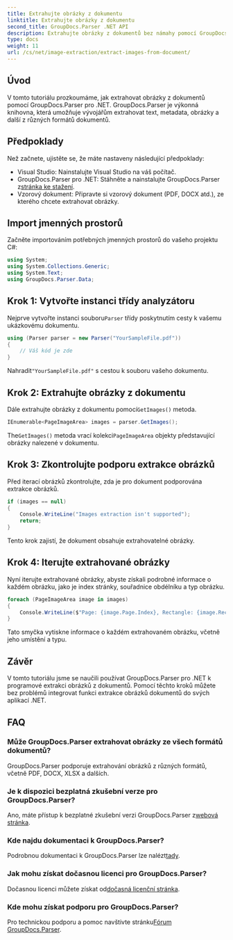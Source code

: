 ```yaml
---
title: Extrahujte obrázky z dokumentu
linktitle: Extrahujte obrázky z dokumentu
second_title: GroupDocs.Parser .NET API
description: Extrahujte obrázky z dokumentů bez námahy pomocí GroupDocs.Parser pro .NET. Vaše možnosti zpracování dokumentů a efektivně zefektivněte úlohy extrakce obrázků.
type: docs
weight: 11
url: /cs/net/image-extraction/extract-images-from-document/
---
```

## Úvod
V tomto tutoriálu prozkoumáme, jak extrahovat obrázky z dokumentů pomocí GroupDocs.Parser pro .NET. GroupDocs.Parser je výkonná knihovna, která umožňuje vývojářům extrahovat text, metadata, obrázky a další z různých formátů dokumentů.
## Předpoklady
Než začnete, ujistěte se, že máte nastaveny následující předpoklady:
- Visual Studio: Nainstalujte Visual Studio na váš počítač.
-  GroupDocs.Parser pro .NET: Stáhněte a nainstalujte GroupDocs.Parser z[stránka ke stažení](https://releases.groupdocs.com/parser/net/).
- Vzorový dokument: Připravte si vzorový dokument (PDF, DOCX atd.), ze kterého chcete extrahovat obrázky.

## Import jmenných prostorů
Začněte importováním potřebných jmenných prostorů do vašeho projektu C#:
```csharp
using System;
using System.Collections.Generic;
using System.Text;
using GroupDocs.Parser.Data;
```
## Krok 1: Vytvořte instanci třídy analyzátoru
 Nejprve vytvořte instanci souboru`Parser` třídy poskytnutím cesty k vašemu ukázkovému dokumentu.
```csharp
using (Parser parser = new Parser("YourSampleFile.pdf"))
{
    // Váš kód je zde
}
```
 Nahradit`"YourSampleFile.pdf"` s cestou k souboru vašeho dokumentu.
## Krok 2: Extrahujte obrázky z dokumentu
 Dále extrahujte obrázky z dokumentu pomocí`GetImages()` metoda.
```csharp
IEnumerable<PageImageArea> images = parser.GetImages();
```
 The`GetImages()` metoda vrací kolekci`PageImageArea` objekty představující obrázky nalezené v dokumentu.
## Krok 3: Zkontrolujte podporu extrakce obrázků
Před iterací obrázků zkontrolujte, zda je pro dokument podporována extrakce obrázků.
```csharp
if (images == null)
{
    Console.WriteLine("Images extraction isn't supported");
    return;
}
```
Tento krok zajistí, že dokument obsahuje extrahovatelné obrázky.
## Krok 4: Iterujte extrahované obrázky
Nyní iterujte extrahované obrázky, abyste získali podrobné informace o každém obrázku, jako je index stránky, souřadnice obdélníku a typ obrázku.
```csharp
foreach (PageImageArea image in images)
{
    Console.WriteLine($"Page: {image.Page.Index}, Rectangle: {image.Rectangle}, Type: {image.FileType}");
}
```
Tato smyčka vytiskne informace o každém extrahovaném obrázku, včetně jeho umístění a typu.

## Závěr
V tomto tutoriálu jsme se naučili používat GroupDocs.Parser pro .NET k programové extrakci obrázků z dokumentů. Pomocí těchto kroků můžete bez problémů integrovat funkci extrakce obrázků dokumentů do svých aplikací .NET.

## FAQ
### Může GroupDocs.Parser extrahovat obrázky ze všech formátů dokumentů?
GroupDocs.Parser podporuje extrahování obrázků z různých formátů, včetně PDF, DOCX, XLSX a dalších.
### Je k dispozici bezplatná zkušební verze pro GroupDocs.Parser?
 Ano, máte přístup k bezplatné zkušební verzi GroupDocs.Parser z[webová stránka](https://releases.groupdocs.com/).
### Kde najdu dokumentaci k GroupDocs.Parser?
 Podrobnou dokumentaci k GroupDocs.Parser lze nalézt[tady](https://reference.groupdocs.com/parser/net/).
### Jak mohu získat dočasnou licenci pro GroupDocs.Parser?
 Dočasnou licenci můžete získat od[dočasná licenční stránka](https://purchase.groupdocs.com/temporary-license/).
### Kde mohu získat podporu pro GroupDocs.Parser?
 Pro technickou podporu a pomoc navštivte stránku[Fórum GroupDocs.Parser](https://forum.groupdocs.com/c/parser/17).